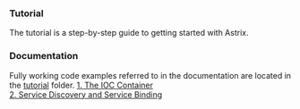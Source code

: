 ### Tutorial
The tutorial is a step-by-step guide to getting started with Astrix. 

### Documentation
Fully working code examples referred to in the documentation are located in the [tutorial](https://github.com/AvanzaBank/astrix/tree/master/tutorial) folder.
[1. The IOC Container](The-IOC-Container)  
[2. Service Discovery and Service Binding](Service-Discovery-and-Service-Binding)  
